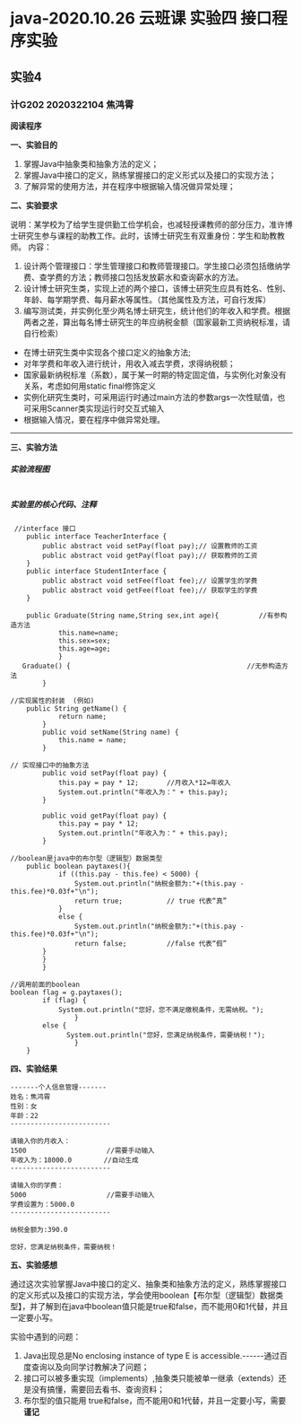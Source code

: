 # java-2020.10.26  云班课  实验四 接口程序实验
## 实验4

### **计G202  2020322104  焦鸿霄**

**阅读程序**

**一、实验目的**

1. 掌握Java中抽象类和抽象方法的定义；
2. 掌握Java中接口的定义，熟练掌握接口的定义形式以及接口的实现方法；
3. 了解异常的使用方法，并在程序中根据输入情况做异常处理；

**二、实验要求**

说明：某学校为了给学生提供勤工俭学机会，也减轻授课教师的部分压力，准许博士研究生参与课程的助教工作。此时，该博士研究生有双重身份：学生和助教教师。
内容：
1. 设计两个管理接口：学生管理接口和教师管理接口。学生接口必须包括缴纳学费、查学费的方法；教师接口包括发放薪水和查询薪水的方法。
2. 设计博士研究生类，实现上述的两个接口，该博士研究生应具有姓名、性别、年龄、每学期学费、每月薪水等属性。（其他属性及方法，可自行发挥）
3. 编写测试类，并实例化至少两名博士研究生，统计他们的年收入和学费。根据两者之差，算出每名博士研究生的年应纳税金额（国家最新工资纳税标准，请自行检索）

* 在博士研究生类中实现各个接口定义的抽象方法;
* 对年学费和年收入进行统计，用收入减去学费，求得纳税额；
* 国家最新纳税标准（系数），属于某一时期的特定固定值，与实例化对象没有关系，考虑如何用static  final修饰定义
* 实例化研究生类时，可采用运行时通过main方法的参数args一次性赋值，也可采用Scanner类实现运行时交互式输入
* 根据输入情况，要在程序中做异常处理。
* * * 

**三、实验方法**

##### 实验流程图

![]()

##### 实验里的核心代码、注释
```
 //interface 接口
	public interface TeacherInterface {
		public abstract void setPay(float pay);// 设置教师的工资
		public abstract void getPay(float pay);// 获取教师的工资
	}
	public interface StudentInterface {
		public abstract void setFee(float fee);// 设置学生的学费
		public abstract void getFee(float fee);// 获取学生的学费
	}
```

```
	public Graduate(String name,String sex,int age){          //有参构造方法
			this.name=name;
			this.sex=sex;
			this.age=age;
			}
   Graduate() {                                            //无参构造方法
		}
```

```
//实现属性的封装  (例如)
	public String getName() {
			return name;
		}
		public void setName(String name) {
			this.name = name;
		}
```

```
// 实现接口中的抽象方法
		public void setPay(float pay) {
			this.pay = pay * 12;       //月收入*12=年收入
			System.out.println("年收入为：" + this.pay);
		}
		
		public void getPay(float pay) {
			this.pay = pay * 12;
			System.out.println("年收入为：" + this.pay);
		}
```
```
//boolean是java中的布尔型（逻辑型）数据类型
	public boolean paytaxes(){    
			if ((this.pay - this.fee) < 5000) {
				System.out.println("纳税金额为:"+(this.pay -this.fee)*0.03f+"\n");
				return true;           // true 代表“真”
			}
			else {
				System.out.println("纳税金额为:"+(this.pay -this.fee)*0.03f+"\n");
			    return false;          //false 代表“假”
		} 
		}
		}
```
```
//调用前面的boolean
boolean flag = g.paytaxes();
		if (flag) {
			System.out.println("您好，您不满足缴税条件，无需纳税。");
				}
		else {
			  System.out.println("您好，您满足纳税条件，需要纳税！");
				}
	}
```

**四、实验结果**

```
-------个人信息管理-------
姓名：焦鸿霄
性别：女
年龄：22
-------------------------

请输入你的月收入：
1500                    //需要手动输入
年收入为：18000.0        //自动生成
-------------------------

请输入你的学费：
5000                    //需要手动输入
学费设置为：5000.0
-------------------------

纳税金额为:390.0

您好，您满足纳税条件，需要纳税！

```

**五、实验感想**

通过这次实验掌握Java中接口的定义、抽象类和抽象方法的定义，熟练掌握接口的定义形式以及接口的实现方法，学会使用boolean【布尔型（逻辑型）数据类型】，并了解到在java中boolean值只能是true和false，而不能用0和1代替，并且一定要小写。

实验中遇到的问题：
1. Java出现总是No enclosing instance of type E is accessible.------通过百度查询以及向同学讨教解决了问题；
2. 接口可以被多重实现（implements）,抽象类只能被单一继承（extends）还是没有搞懂，需要回去看书、查询资料；
3. 布尔型的值只能用 true和false，而不能用0和1代替，并且一定要小写，需要**谨记**
